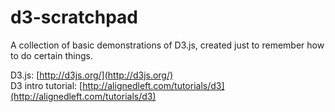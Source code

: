# d3-scratchpad #

A collection of basic demonstrations of D3.js, created just to remember how to do certain things.

D3.js: [http://d3js.org/](http://d3js.org/)  
D3 intro tutorial: [http://alignedleft.com/tutorials/d3](http://alignedleft.com/tutorials/d3)

